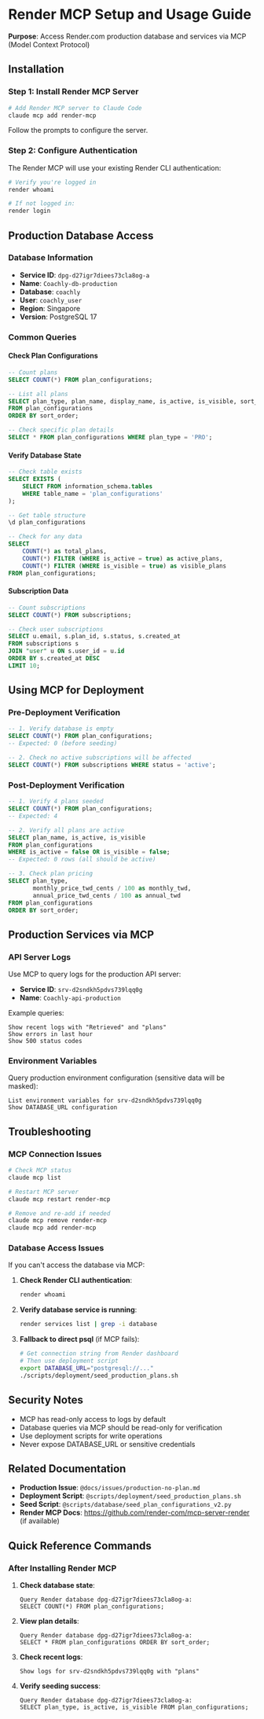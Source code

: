 # Render MCP Setup and Usage Guide

**Purpose**: Access Render.com production database and services via MCP (Model Context Protocol)

## Installation

### Step 1: Install Render MCP Server

```bash
# Add Render MCP server to Claude Code
claude mcp add render-mcp
```

Follow the prompts to configure the server.

### Step 2: Configure Authentication

The Render MCP will use your existing Render CLI authentication:

```bash
# Verify you're logged in
render whoami

# If not logged in:
render login
```

## Production Database Access

### Database Information

- **Service ID**: `dpg-d27igr7diees73cla8og-a`
- **Name**: `Coachly-db-production`
- **Database**: `coachly`
- **User**: `coachly_user`
- **Region**: Singapore
- **Version**: PostgreSQL 17

### Common Queries

#### Check Plan Configurations

```sql
-- Count plans
SELECT COUNT(*) FROM plan_configurations;

-- List all plans
SELECT plan_type, plan_name, display_name, is_active, is_visible, sort_order
FROM plan_configurations
ORDER BY sort_order;

-- Check specific plan details
SELECT * FROM plan_configurations WHERE plan_type = 'PRO';
```

#### Verify Database State

```sql
-- Check table exists
SELECT EXISTS (
    SELECT FROM information_schema.tables
    WHERE table_name = 'plan_configurations'
);

-- Get table structure
\d plan_configurations

-- Check for any data
SELECT
    COUNT(*) as total_plans,
    COUNT(*) FILTER (WHERE is_active = true) as active_plans,
    COUNT(*) FILTER (WHERE is_visible = true) as visible_plans
FROM plan_configurations;
```

#### Subscription Data

```sql
-- Count subscriptions
SELECT COUNT(*) FROM subscriptions;

-- Check user subscriptions
SELECT u.email, s.plan_id, s.status, s.created_at
FROM subscriptions s
JOIN "user" u ON s.user_id = u.id
ORDER BY s.created_at DESC
LIMIT 10;
```

## Using MCP for Deployment

### Pre-Deployment Verification

```sql
-- 1. Verify database is empty
SELECT COUNT(*) FROM plan_configurations;
-- Expected: 0 (before seeding)

-- 2. Check no active subscriptions will be affected
SELECT COUNT(*) FROM subscriptions WHERE status = 'active';
```

### Post-Deployment Verification

```sql
-- 1. Verify 4 plans seeded
SELECT COUNT(*) FROM plan_configurations;
-- Expected: 4

-- 2. Verify all plans are active
SELECT plan_name, is_active, is_visible
FROM plan_configurations
WHERE is_active = false OR is_visible = false;
-- Expected: 0 rows (all should be active)

-- 3. Check plan pricing
SELECT plan_type,
       monthly_price_twd_cents / 100 as monthly_twd,
       annual_price_twd_cents / 100 as annual_twd
FROM plan_configurations
ORDER BY sort_order;
```

## Production Services via MCP

### API Server Logs

Use MCP to query logs for the production API server:

- **Service ID**: `srv-d2sndkh5pdvs739lqq0g`
- **Name**: `Coachly-api-production`

Example queries:
```
Show recent logs with "Retrieved" and "plans"
Show errors in last hour
Show 500 status codes
```

### Environment Variables

Query production environment configuration (sensitive data will be masked):

```
List environment variables for srv-d2sndkh5pdvs739lqq0g
Show DATABASE_URL configuration
```

## Troubleshooting

### MCP Connection Issues

```bash
# Check MCP status
claude mcp list

# Restart MCP server
claude mcp restart render-mcp

# Remove and re-add if needed
claude mcp remove render-mcp
claude mcp add render-mcp
```

### Database Access Issues

If you can't access the database via MCP:

1. **Check Render CLI authentication**:
   ```bash
   render whoami
   ```

2. **Verify database service is running**:
   ```bash
   render services list | grep -i database
   ```

3. **Fallback to direct psql** (if MCP fails):
   ```bash
   # Get connection string from Render dashboard
   # Then use deployment script
   export DATABASE_URL="postgresql://..."
   ./scripts/deployment/seed_production_plans.sh
   ```

## Security Notes

- MCP has read-only access to logs by default
- Database queries via MCP should be read-only for verification
- Use deployment scripts for write operations
- Never expose DATABASE_URL or sensitive credentials

## Related Documentation

- **Production Issue**: `@docs/issues/production-no-plan.md`
- **Deployment Script**: `@scripts/deployment/seed_production_plans.sh`
- **Seed Script**: `@scripts/database/seed_plan_configurations_v2.py`
- **Render MCP Docs**: https://github.com/render-com/mcp-server-render (if available)

## Quick Reference Commands

### After Installing Render MCP

1. **Check database state**:
   ```
   Query Render database dpg-d27igr7diees73cla8og-a:
   SELECT COUNT(*) FROM plan_configurations;
   ```

2. **View plan details**:
   ```
   Query Render database dpg-d27igr7diees73cla8og-a:
   SELECT * FROM plan_configurations ORDER BY sort_order;
   ```

3. **Check recent logs**:
   ```
   Show logs for srv-d2sndkh5pdvs739lqq0g with "plans"
   ```

4. **Verify seeding success**:
   ```
   Query Render database dpg-d27igr7diees73cla8og-a:
   SELECT plan_type, is_active, is_visible FROM plan_configurations;
   ```
